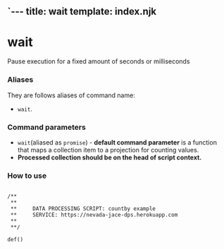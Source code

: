 `---
title: wait
template: index.njk
---
# wait
Pause execution for a fixed amount of seconds or milliseconds


### Aliases
They are follows aliases of command name: 
+ ```wait```.

### Command parameters
+ ```wait```(aliased as ```promise```) - **default command parameter** is a function that maps a collection item to a projection for counting values.
+ **Processed collection should be on the head of script context.** 

### How to use

```dps

/**
 **
 **     DATA PROCESSING SCRIPT: countby example
 **     SERVICE: https://nevada-jace-dps.herokuapp.com
 **
 **/

def()

```